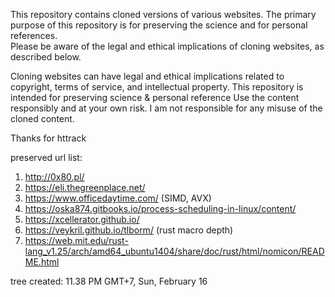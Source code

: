 This repository contains cloned versions of various websites. 
The primary purpose of this repository is for preserving the science and for personal references.  
Please be aware of the legal and ethical implications of cloning websites, as described below.

Cloning websites can have legal and ethical implications related to copyright, 
terms of service, and intellectual property.  This repository is intended for preserving science & personal reference
Use the content responsibly and at your own risk. I am not responsible for any misuse of the cloned content.

Thanks for httrack

preserved url list:
1. http://0x80.pl/ 
2. https://eli.thegreenplace.net/
3. https://www.officedaytime.com/ (SIMD, AVX)
4. https://oska874.gitbooks.io/process-scheduling-in-linux/content/
5. https://xcellerator.github.io/
6. https://veykril.github.io/tlborm/ (rust macro depth)
7. https://web.mit.edu/rust-lang_v1.25/arch/amd64_ubuntu1404/share/doc/rust/html/nomicon/README.html

tree created: 11.38 PM GMT+7, Sun, February 16

